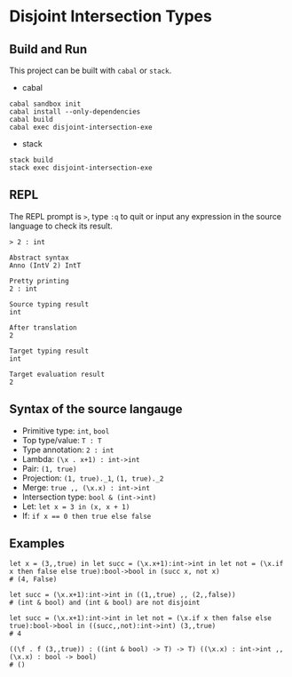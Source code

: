 # Disjoint Intersection Types

## Build and Run

This project can be built with `cabal` or `stack`.

* cabal
```
cabal sandbox init
cabal install --only-dependencies
cabal build
cabal exec disjoint-intersection-exe
```

* stack
```
stack build
stack exec disjoint-intersection-exe
```

## REPL

The REPL prompt is `>`, type `:q` to quit or input any expression in the source language to check its result.

```
> 2 : int

Abstract syntax
Anno (IntV 2) IntT

Pretty printing
2 : int

Source typing result
int

After translation
2

Target typing result
int

Target evaluation result
2
```

## Syntax of the source langauge

* Primitive type: `int`, `bool`
* Top type/value: `T : T`
* Type annotation: `2 : int`
* Lambda: `(\x . x+1) : int->int`
* Pair: `(1, true)`
* Projection: `(1, true)._1`, `(1, true)._2`
* Merge: `true ,, (\x.x) : int->int`
* Intersection type: `bool & (int->int)`
* Let: `let x = 3 in (x, x + 1)`
* If: `if x == 0 then true else false`

## Examples

```
let x = (3,,true) in let succ = (\x.x+1):int->int in let not = (\x.if x then false else true):bool->bool in (succ x, not x)
# (4, False)

let succ = (\x.x+1):int->int in ((1,,true) ,, (2,,false))
# (int & bool) and (int & bool) are not disjoint

let succ = (\x.x+1):int->int in let not = (\x.if x then false else true):bool->bool in ((succ,,not):int->int) (3,,true)
# 4

((\f . f (3,,true)) : ((int & bool) -> T) -> T) ((\x.x) : int->int ,, (\x.x) : bool -> bool)
# ()
```
